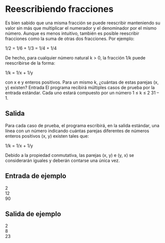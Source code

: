 # Reescribiendo fracciones

Es bien sabido que una misma fracción se puede reescribir manteniendo su valor sin más que
multiplicar el numerador y el denominador por el mismo número.
Aunque es menos intuitivo, también es posible reescribir fracciones como la suma de otras dos
fracciones. Por ejemplo:

1/2 = 1/6 + 1/3 = 1/4 + 1/4

De hecho, para cualquier número natural k > 0, la fracción 1/k puede reescribirse de la forma:

1/k = 1/x + 1/y

con x e y enteros positivos.
Para un mismo k, ¿cuántas de estas parejas (x, y) existen?
Entrada
El programa recibirá múltiples casos de prueba por la entrada estándar. Cada uno estará compuesto por un número 1 ≤ k ≤ 2
31 – 1.

## Salida

Para cada caso de prueba, el programa escribirá, en la salida estándar, una línea con un número
indicando cuántas parejas diferentes de números enteros positivos (x, y) existen tales que:

1/k = 1/x + 1/y

Debido a la propiedad conmutativa, las parejas (x, y) e (y, x) se considerarán iguales y deberán
contarse una única vez.

## Entrada de ejemplo

2  
12  
90

## Salida de ejemplo

2  
8  
23
